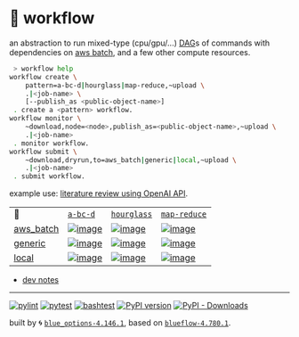 # 📜 workflow

an abstraction to run mixed-type (cpu/gpu/...) [DAG](https://networkx.org/documentation/stable/reference/classes/digraph.html)s of commands with dependencies on [aws batch](https://aws.amazon.com/batch/), and a few other compute resources.

```bash
 > workflow help
workflow create \
	pattern=a-bc-d|hourglass|map-reduce,~upload \
	.|<job-name> \
	[--publish_as <public-object-name>]
 . create a <pattern> workflow.
workflow monitor \
	~download,node=<node>,publish_as=<public-object-name>,~upload \
	.|<job-name>
 . monitor workflow.
workflow submit \
	~download,dryrun,to=aws_batch|generic|local,~upload \
	.|<job-name>
 . submit workflow.
```

example use: [literature review using OpenAI API](https://github.com/kamangir/openai-commands/tree/main/openai_commands/literature_review).

|   |   |   |   |
| --- | --- | --- | --- |
| 📜 | [`a-bc-d`](./patterns/a-bc-d.dot) | [`hourglass`](./patterns/hourglass.dot) | [`map-reduce`](./patterns/map-reduce.dot) |
| [aws_batch](./runners/aws_batch.py) | [![image](https://kamangir-public.s3.ca-central-1.amazonaws.com/aws_batch-a-bc-d/workflow.gif?raw=true&random=KP4PMzJmbwjoWhQF)](https://kamangir-public.s3.ca-central-1.amazonaws.com/aws_batch-a-bc-d/workflow.gif?raw=true&random=KP4PMzJmbwjoWhQF) | [![image](https://kamangir-public.s3.ca-central-1.amazonaws.com/aws_batch-hourglass/workflow.gif?raw=true&random=6nfmbIHaslj6PSaV)](https://kamangir-public.s3.ca-central-1.amazonaws.com/aws_batch-hourglass/workflow.gif?raw=true&random=6nfmbIHaslj6PSaV) | [![image](https://kamangir-public.s3.ca-central-1.amazonaws.com/aws_batch-map-reduce/workflow.gif?raw=true&random=wJGgltfBqVuUc7uJ)](https://kamangir-public.s3.ca-central-1.amazonaws.com/aws_batch-map-reduce/workflow.gif?raw=true&random=wJGgltfBqVuUc7uJ) |
| [generic](./runners/generic.py) | [![image](https://kamangir-public.s3.ca-central-1.amazonaws.com/generic-a-bc-d/workflow.gif?raw=true&random=ZnjV6EYBHUm1byvH)](https://kamangir-public.s3.ca-central-1.amazonaws.com/generic-a-bc-d/workflow.gif?raw=true&random=ZnjV6EYBHUm1byvH) | [![image](https://kamangir-public.s3.ca-central-1.amazonaws.com/generic-hourglass/workflow.gif?raw=true&random=61vVPxbE8UENqqIS)](https://kamangir-public.s3.ca-central-1.amazonaws.com/generic-hourglass/workflow.gif?raw=true&random=61vVPxbE8UENqqIS) | [![image](https://kamangir-public.s3.ca-central-1.amazonaws.com/generic-map-reduce/workflow.gif?raw=true&random=EfHU5LcyXRMVU3Xi)](https://kamangir-public.s3.ca-central-1.amazonaws.com/generic-map-reduce/workflow.gif?raw=true&random=EfHU5LcyXRMVU3Xi) |
| [local](./runners/local.py) | [![image](https://kamangir-public.s3.ca-central-1.amazonaws.com/local-a-bc-d/workflow.gif?raw=true&random=QFAzcz6ZtbQgsChl)](https://kamangir-public.s3.ca-central-1.amazonaws.com/local-a-bc-d/workflow.gif?raw=true&random=QFAzcz6ZtbQgsChl) | [![image](https://kamangir-public.s3.ca-central-1.amazonaws.com/local-hourglass/workflow.gif?raw=true&random=DJrrGJRSIBtd7A8u)](https://kamangir-public.s3.ca-central-1.amazonaws.com/local-hourglass/workflow.gif?raw=true&random=DJrrGJRSIBtd7A8u) | [![image](https://kamangir-public.s3.ca-central-1.amazonaws.com/local-map-reduce/workflow.gif?raw=true&random=VAJ5ZHmFUaMmWYx9)](https://kamangir-public.s3.ca-central-1.amazonaws.com/local-map-reduce/workflow.gif?raw=true&random=VAJ5ZHmFUaMmWYx9) |

- [dev notes](https://arash-kamangir.medium.com/%EF%B8%8F-openai-experiments-54-e49117dc69ef)

---


[![pylint](https://github.com/kamangir/notebooks-and-scripts/actions/workflows/pylint.yml/badge.svg)](https://github.com/kamangir/notebooks-and-scripts/actions/workflows/pylint.yml) [![pytest](https://github.com/kamangir/notebooks-and-scripts/actions/workflows/pytest.yml/badge.svg)](https://github.com/kamangir/notebooks-and-scripts/actions/workflows/pytest.yml) [![bashtest](https://github.com/kamangir/notebooks-and-scripts/actions/workflows/bashtest.yml/badge.svg)](https://github.com/kamangir/notebooks-and-scripts/actions/workflows/bashtest.yml) [![PyPI version](https://img.shields.io/pypi/v/notebooks-and-scripts.svg)](https://pypi.org/project/notebooks-and-scripts/) [![PyPI - Downloads](https://img.shields.io/pypi/dd/notebooks-and-scripts)](https://pypistats.org/packages/notebooks-and-scripts)

built by 🌀 [`blue_options-4.146.1`](https://github.com/kamangir/awesome-bash-cli), based on [`blueflow-4.780.1`](https://github.com/kamangir/notebooks-and-scripts).
